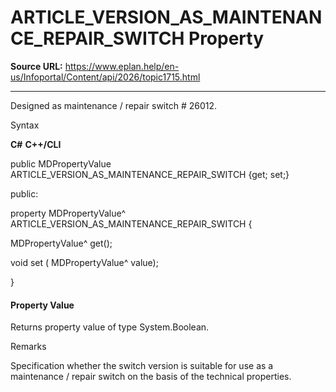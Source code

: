 # ARTICLE_VERSION_AS_MAINTENANCE_REPAIR_SWITCH Property

**Source URL:** https://www.eplan.help/en-us/Infoportal/Content/api/2026/topic1715.html

---

Designed as maintenance / repair switch # 26012.

Syntax

**C#**
**C++/CLI**


public MDPropertyValue ARTICLE_VERSION_AS_MAINTENANCE_REPAIR_SWITCH {get; set;}

public:

property MDPropertyValue^ ARTICLE_VERSION_AS_MAINTENANCE_REPAIR_SWITCH {

   MDPropertyValue^ get();

   void set (    MDPropertyValue^ value);

}


#### Property Value

Returns property value of type System.Boolean.

Remarks

Specification whether the switch version is suitable for use as a maintenance / repair switch on the basis of the technical properties.
